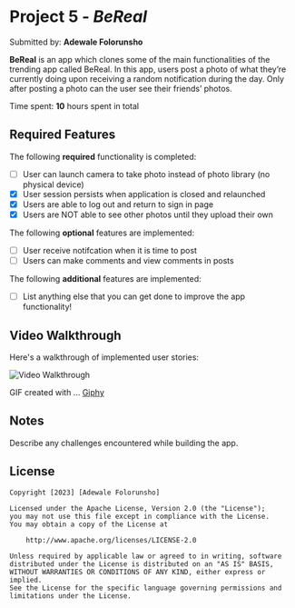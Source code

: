 # Project 5 - *BeReal*

Submitted by: **Adewale Folorunsho**

**BeReal** is an app which clones some of the main functionalities of the trending app called BeReal. In this app, users post a photo of what they’re currently doing upon receiving a random notification during the day. Only after posting a photo can the user see their friends’ photos.

Time spent: **10** hours spent in total

## Required Features

The following **required** functionality is completed:

- [ ] User can launch camera to take photo instead of photo library (no physical device)
- [X] User session persists when application is closed and relaunched
- [X] Users are able to log out and return to sign in page
- [X] Users are NOT able to see other photos until they upload their own    
 
The following **optional** features are implemented:

- [ ] User receive notifcation when it is time to post
- [ ] Users can make comments and view comments in posts    

The following **additional** features are implemented:

- [ ] List anything else that you can get done to improve the app functionality!

## Video Walkthrough

Here's a walkthrough of implemented user stories:

<img src='https://media2.giphy.com/media/v1.Y2lkPTc5MGI3NjExMWI4MjM0YWIxZDZkZTM4YzljNjhjODcyOTdkYTYzZDU4ZWQ1NGMyYiZjdD1n/JU9rihTcls9v3lC9bG/giphy.gif' title='Video Walkthrough' width='' alt='Video Walkthrough' />

<!-- Replace this with whatever GIF tool you used! -->
GIF created with ... 
[Giphy](https://giphy.co/)
## Notes

Describe any challenges encountered while building the app.

## License

    Copyright [2023] [Adewale Folorunsho]

    Licensed under the Apache License, Version 2.0 (the "License");
    you may not use this file except in compliance with the License.
    You may obtain a copy of the License at

        http://www.apache.org/licenses/LICENSE-2.0

    Unless required by applicable law or agreed to in writing, software
    distributed under the License is distributed on an "AS IS" BASIS,
    WITHOUT WARRANTIES OR CONDITIONS OF ANY KIND, either express or implied.
    See the License for the specific language governing permissions and
    limitations under the License.
